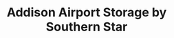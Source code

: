 ---
title: "Addison Airport Storage by Southern Star"
url: /addison/addison-airport-storage-by-southern-star/
shop: storage rental
---